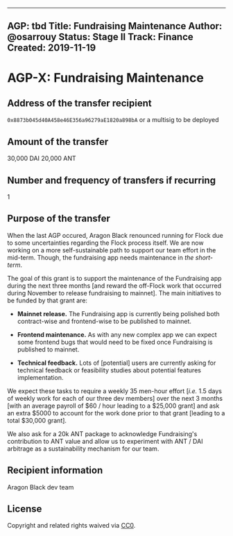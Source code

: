 
 ---
 AGP: tbd
 Title: Fundraising Maintenance
 Author: @osarrouy
 Status: Stage II
 Track: Finance
 Created: 2019-11-19
 ---

# AGP-X: Fundraising Maintenance

## Address of the transfer recipient

`0x8873b045d40A458e46E356a96279aE1820a898bA` or a multisig to be deployed

## Amount of the transfer

30,000 DAI
20,000 ANT

## Number and frequency of transfers if recurring

 1

## Purpose of the transfer

When the last AGP occured, Aragon Black renounced running for Flock due to some uncertainties regarding the Flock process itself. We are now working on a more self-sustainable path to support our team effort in the mid-term. Though, the fundraising app needs maintenance in _the short-term_.

The goal of this grant is to support the maintenance of the Fundraising app during the next three months \[and reward the off-Flock work that occurred during November to release fundraising to mainnet]. The main initiatives to be funded by that grant are:

* **Mainnet release.** The Fundraising app is currently being polished both contract-wise and frontend-wise to be published to mainnet.

* **Frontend maintenance.** As with any new complex app we can expect some frontend bugs that would need to be fixed once Fundraising is published to mainnet.

* **Technical feedback.** Lots of [potential] users are currently asking for technical feedback or feasibility studies about potential features implementation.

We expect these tasks to require a weekly 35 men-hour effort [_i.e._ 1.5 days of weekly work for each of our three dev members] over the next 3 months [with an average payroll of $60 / hour leading to a $25,000 grant] and ask an extra $5000 to account for the work done prior to that grant [leading to a total $30,000 grant].

We also ask for a 20k ANT package to acknowledge Fundraising's contribution to ANT value and allow us to experiment with ANT / DAI arbitrage as a sustainability mechanism for our team.



## **Recipient information**

Aragon Black dev team

## **License**

 Copyright and related rights waived via [CC0](https://creativecommons.org/publicdomain/zero/1.0/).